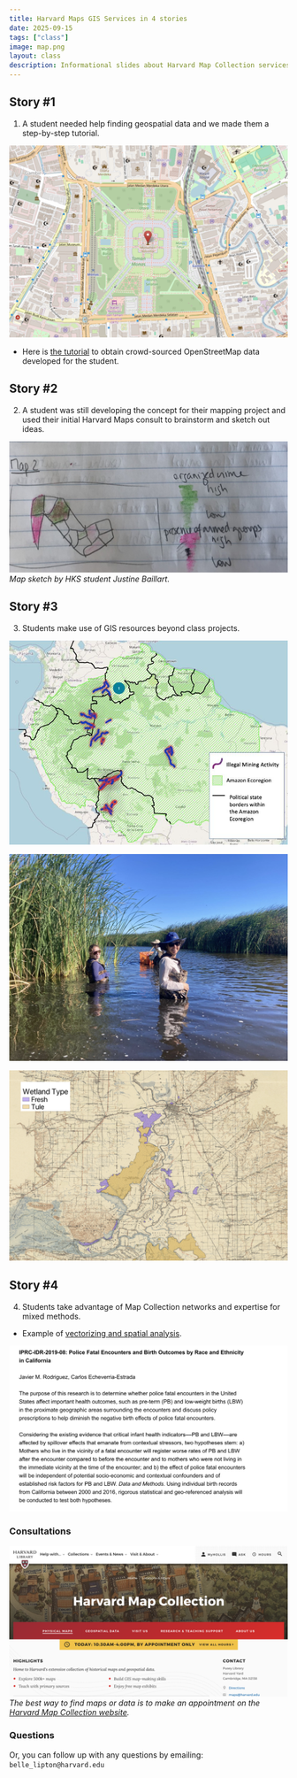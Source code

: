 ```yaml
---
title: Harvard Maps GIS Services in 4 stories
date: 2025-09-15
tags: ["class"]
image: map.png
layout: class
description: Informational slides about Harvard Map Collection services and how to make use of them
---
```

## Story #1
1. A student needed help finding geospatial data and we made them a step-by-step tutorial. 

![OpenStreetMap zoomed in on Jakarta](../media/jakarta.png)

- Here is [the tutorial](https://mapping.share.library.harvard.edu/tutorials/data-curation/openstreetmap/) to obtain crowd-sourced OpenStreetMap data developed for the student. 

## Story #2

2. A student was still developing the concept for their mapping project and used their initial Harvard Maps consult to brainstorm and sketch out ideas.

![Sketch of a choropleth map](../media/jb-sketch.jpeg)
_Map sketch by HKS student Justine Baillart._

## Story #3

3. Students make use of GIS resources beyond class projects.

![Amazon deforestation](../media/illegal-mining.png)

![Hannah in waders](../media/ha1.png)

![Map of old agricultural zones](../media/ha2.png)

## Story #4

4. Students take advantage of Map Collection networks and expertise for mixed methods.

- Example of [vectorizing and spatial analysis](https://mapping.share.library.harvard.edu/projects/adler/).

![Description of a complicated data project](../media/referral.png)






### Consultations

![Harvard Map Collection website](../media/harvardmapcollection_website.png)
_The best way to find maps or data is to make an appointment on the [Harvard Map Collection website](https://library.harvard.edu/libraries/harvard-map-collection)._


### Questions
Or, you can follow up with any questions by emailing:
`belle_lipton@harvard.edu`

